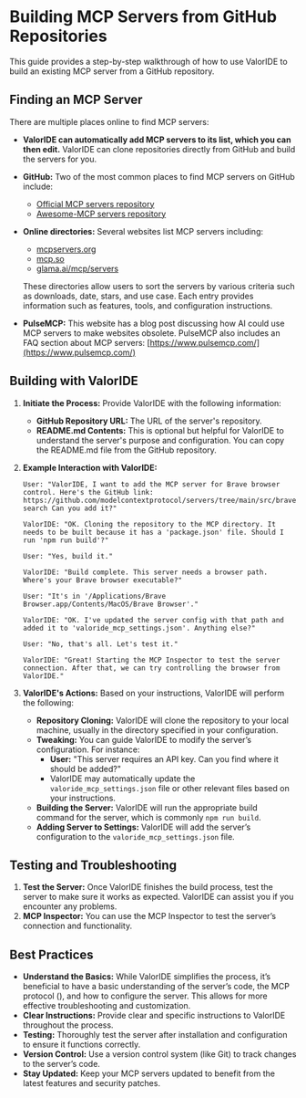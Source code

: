 # Building MCP Servers from GitHub Repositories

This guide provides a step-by-step walkthrough of how to use ValorIDE to build an existing MCP server from a GitHub repository.

## **Finding an MCP Server**

There are multiple places online to find MCP servers:

- **ValorIDE can automatically add MCP servers to its list, which you can then edit.** ValorIDE can clone repositories directly from GitHub and build the servers for you.
- **GitHub:** Two of the most common places to find MCP servers on GitHub include:
  - [Official MCP servers repository](https://github.com/modelcontextprotocol/servers)
  - [Awesome-MCP servers repository](https://github.com/punkpeye/awesome-mcp-servers)
- **Online directories:** Several websites list MCP servers including:

  - [mcpservers.org](https://mcpservers.org/)
  - [mcp.so](https://mcp.so/)
  - [glama.ai/mcp/servers](https://glama.ai/mcp/servers)

  These directories allow users to sort the servers by various criteria such as downloads, date, stars, and use case. Each entry provides information such as features, tools, and configuration instructions.

- **PulseMCP:** This website has a blog post discussing how AI could use MCP servers to make websites obsolete. PulseMCP also includes an FAQ section about MCP servers: [https://www.pulsemcp.com/](https://www.pulsemcp.com/)

## **Building with ValorIDE**

1.  **Initiate the Process:** Provide ValorIDE with the following information:
    - **GitHub Repository URL:** The URL of the server's repository.
    - **README.md Contents:** This is optional but helpful for ValorIDE to understand the server's purpose and configuration. You can copy the README.md file from the GitHub repository.
2.  **Example Interaction with ValorIDE:**

    ```
    User: "ValorIDE, I want to add the MCP server for Brave browser control. Here's the GitHub link: https://github.com/modelcontextprotocol/servers/tree/main/src/brave-search Can you add it?"

    ValorIDE: "OK. Cloning the repository to the MCP directory. It needs to be built because it has a 'package.json' file. Should I run 'npm run build'?"

    User: "Yes, build it."

    ValorIDE: "Build complete. This server needs a browser path. Where's your Brave browser executable?"

    User: "It's in '/Applications/Brave Browser.app/Contents/MacOS/Brave Browser'."

    ValorIDE: "OK. I've updated the server config with that path and added it to 'valoride_mcp_settings.json'. Anything else?"

    User: "No, that's all. Let's test it."

    ValorIDE: "Great! Starting the MCP Inspector to test the server connection. After that, we can try controlling the browser from ValorIDE."
    ```

3.  **ValorIDE's Actions:** Based on your instructions, ValorIDE will perform the following:
    - **Repository Cloning:** ValorIDE will clone the repository to your local machine, usually in the directory specified in your configuration.
    - **Tweaking:** You can guide ValorIDE to modify the server’s configuration. For instance:
      - **User:** "This server requires an API key. Can you find where it should be added?"
      - ValorIDE may automatically update the `valoride_mcp_settings.json` file or other relevant files based on your instructions.
    - **Building the Server:** ValorIDE will run the appropriate build command for the server, which is commonly `npm run build`.
    - **Adding Server to Settings:** ValorIDE will add the server’s configuration to the `valoride_mcp_settings.json` file.

## **Testing and Troubleshooting**

1.  **Test the Server:** Once ValorIDE finishes the build process, test the server to make sure it works as expected. ValorIDE can assist you if you encounter any problems.
2.  **MCP Inspector:** You can use the MCP Inspector to test the server’s connection and functionality.

## **Best Practices**

- **Understand the Basics:** While ValorIDE simplifies the process, it’s beneficial to have a basic understanding of the server’s code, the MCP protocol (), and how to configure the server. This allows for more effective troubleshooting and customization.
- **Clear Instructions:** Provide clear and specific instructions to ValorIDE throughout the process.
- **Testing:** Thoroughly test the server after installation and configuration to ensure it functions correctly.
- **Version Control:** Use a version control system (like Git) to track changes to the server’s code.
- **Stay Updated:** Keep your MCP servers updated to benefit from the latest features and security patches.
